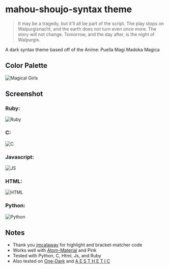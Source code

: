 # mahou-shoujo-syntax theme

>It may be a tragedy, but it'll all be part of the script.
The play stops on Walpurgisnacht,
and the earth does not turn even once more.
The story will not change.
Tomorrow, and the day after, is the night of Walpurgis.

A dark syntax theme based off of the Anime: Puella Magi Madoka Magica

## Color Palette

![Magical Girls](images/pallete/xd.png)

## Screenshot

### Ruby:

![Ruby](images/ruby.png)

### C:

![C](images/c.png)

### Javascript:

![JS](images/js.png)

### HTML:

![HTML](images/html.png)

### Python:

![Python](images/python.png)

## Notes
- Thank you [jmcalaway](https://github.com/jmcalaway) for highlight and bracket-matcher code
- Works well with [Atom-Material](https://atom.io/themes/atom-material-ui) and Pink
- Tested with Python, C, Html, Js, and Ruby
- Also tested on [One-Dark](https://atom.io/themes/one-dark-ui) and [A E S T H E T I C](https://atom.io/themes/aesthetic-ui)
